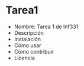 # Tarea1


* Nombre: Tarea 1 de Inf331
* Descripción
* Instalación
* Cómo usar
* Cómo contribuir
* Licencia